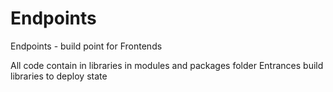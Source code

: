 # Endpoints 
Endpoints - build point for Frontends

All code contain in libraries in modules and packages folder
Entrances build libraries to deploy state